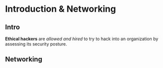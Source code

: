 # Introduction & Networking

## Intro

**Ethical hackers** are *allowed and hired* to try to hack into an organization by assessing its security posture.



## Networking